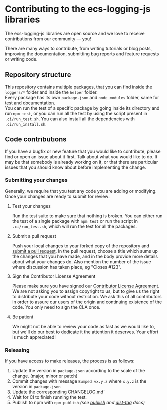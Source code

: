 # Contributing to the ecs-logging-js libraries

The ecs-logging-js libraries are open source and we love to receive contributions
from our community — you!

There are many ways to contribute,
from writing tutorials or blog posts,
improving the documentation,
submitting bug reports and feature requests or writing code.

## Repository structure

This repository contains multiple packages, that you can find inside the `loggers/*`
folder and inside the `helper` folder.  
Every package has its own `package.json` and `node_modules` folder, same for test
and documentation.  
You can run the test of a specific package by going inside its directory and run `npm test`, or you can run all the test by using the script present in `.ci/run_test.sh`.
You can also install all the dependencies with `.ci/run_install.sh`.

## Code contributions

If you have a bugfix or new feature that you would like to contribute,
please find or open an issue about it first.
Talk about what you would like to do.
It may be that somebody is already working on it,
or that there are particular issues that you should know about before implementing the change.

### Submitting your changes

Generally, we require that you test any code you are adding or modifying.
Once your changes are ready to submit for review:

1. Test your changes

    Run the test suite to make sure that nothing is broken.
    You can either run the test of a single package with `npm test`
    or run the script in `.ci/run_test.sh`, which will run the test for all the packages.

2. Submit a pull request

    Push your local changes to your forked copy of the repository and [submit a pull request](https://help.github.com/articles/using-pull-requests).
    In the pull request,
    choose a title which sums up the changes that you have made,
    and in the body provide more details about what your changes do.
    Also mention the number of the issue where discussion has taken place,
    eg "Closes #123".

3. Sign the Contributor License Agreement

    Please make sure you have signed our [Contributor License Agreement](https://www.elastic.co/contributor-agreement/).
    We are not asking you to assign copyright to us,
    but to give us the right to distribute your code without restriction.
    We ask this of all contributors in order to assure our users of the origin and continuing existence of the code.
    You only need to sign the CLA once.

4. Be patient

    We might not be able to review your code as fast as we would like to,
    but we'll do our best to dedicate it the attention it deserves.
    Your effort is much appreciated!

### Releasing

If you have access to make releases, the process is as follows:

1. Update the version in `package.json` according to the scale of the change. (major, minor or patch)
1. Commit changes with message `Bumped vx.y.z` where `x.y.z` is the version in `package.json`
1. Update the corresponding CHANGELOG.md`
1. Wait for CI to finish running the test.
1. Publish to npm with `npm publish` *(see [publish](https://docs.npmjs.com/cli/publish) and [dist-tag](https://docs.npmjs.com/cli/dist-tag) docs)*
